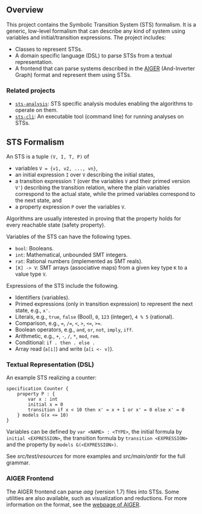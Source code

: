 ## Overview

This project contains the Symbolic Transition System (STS) formalism.
It is a generic, low-level formalism that can describe any kind of system using variables and initial/transition expressions.
The project includes:
* Classes to represent STSs.
* A domain specific language (DSL) to parse STSs from a textual representation.
* A frontend that can parse systems described in the [AIGER](http://fmv.jku.at/aiger/) (And-Inverter Graph) format and represent them using STSs.

### Related projects

* [`sts-analysis`](../sts-analysis/README.md): STS specific analysis modules enabling the algorithms to operate on them.
* [`sts-cli`](../sts-cli/README.md): An executable tool (command line) for running analyses on STSs.

## STS Formalism

An STS is a tuple `(V, I, T, P)` of

* variables `V = {v1, v2, ..., vn}`,
* an initial expression `I` over `V` describing the initial states,
* a transition expression `T` (over the variables `V` and their primed version `V'`) describing the transition relation, where the plain variables correspond to the actual state, while the primed variables correspond to the next state, and
* a property expression `P` over the variables `V`.

Algorithms are usually interested in proving that the property holds for every reachable state (safety property).

Variables of the STS can have the following types.
- `bool`: Booleans.
- `int`: Mathematical, unbounded SMT integers.
- `rat`: Rational numbers (implemented as SMT reals).
- `[K] -> V`: SMT arrays (associative maps) from a given key type `K` to a value type `V`.

Expressions of the STS include the following.
- Identifiers (variables).
- Primed expressions (only in transition expression) to represent the next state, e.g., `x'`.
- Literals, e.g., `true`, `false` (Bool), `0`, `123` (integer), `4 % 5` (rational).
- Comparison, e.g., `=`, `/=`, `<`, `>`, `<=`, `>=`.
- Boolean operators, e.g., `and`, `or`, `not`, `imply`, `iff`.
- Arithmetic, e.g., `+`, `-`, `/`, `*`, `mod`, `rem`.
- Conditional: `if . then . else .`
- Array read (`a[i]`) and write (`a[i <- v]`).

### Textual Representation (DSL)

An example STS realizing a counter:

```
specification Counter {
    property P : {	
        var x : int
        initial x = 0
        transition if x < 10 then x' = x + 1 or x' = 0 else x' = 0
    } models G(x <= 10)
}
```

Variables can be defined by `var <NAME> : <TYPE>`, the initial formula by `initial <EXPRESSION>`, the transition formula by `transition <EXPRESSION>` and the property by `models G(<EXPRESSION>)`.

See _src/test/resources_ for more examples and _src/main/antlr_ for the full grammar.

### AIGER Frontend

The AIGER frontend can parse _aag_ (version 1.7) files into STSs.
Some utilities are also available, such as visualization and reductions.
For more information on the format, see the [webpage of AIGER](http://fmv.jku.at/aiger/).